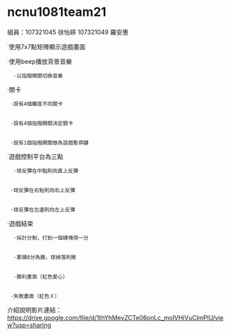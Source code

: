 # ncnu1081team21
組員：107321045 徐怡婷 107321049 羅安惠


˙使用7x7點矩陣顯示遊戲畫面




·使用beep播放背景音樂



      ·以指撥開關切換音樂
  
  
  

  
  
·關卡



     ·設有4個難度不同關卡
  
  
     ·設有4個指撥開關決定關卡
  
  
     ·設有1個指撥開關做為遊戲暫停鍵



˙遊戲控制平台為三點



      ·球反彈在中點則向直上反彈
    
  
     ·球反彈在右點則向右上反彈
  
  
     ·球反彈在左邊則向左上反彈



·遊戲結束



      ·採計分制，打到一個磚塊得一分
      
      
      ·累積8分為勝，球掉落則敗
  
  
      ·勝利畫面（紅色愛心）
  
  
     ·失敗畫面（紅色Ｘ）
  
  
  
   



介紹說明影片連結：
https://drive.google.com/file/d/1thYhMevZCTe06onLc_molVHiVuClmPlU/view?usp=sharing
